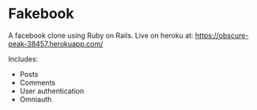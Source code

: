 # Fakebook

A facebook clone using Ruby on Rails. Live on heroku at: https://obscure-peak-38457.herokuapp.com/

Includes:
* Posts
* Comments
* User authentication
* Omniauth

